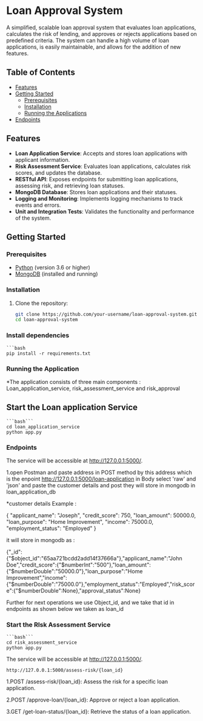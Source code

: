 # Loan Approval System

A simplified, scalable loan approval system that evaluates loan applications, calculates the risk of lending, and approves or rejects applications based on predefined criteria. The system can handle a high volume of loan applications, is easily maintainable, and allows for the addition of new features.

## Table of Contents

- [Features](#features)
- [Getting Started](#getting-started)
  - [Prerequisites](#prerequisites)
  - [Installation](#installation)
  - [Running the Applications](#running-the-applications)
- [Endpoints](#endpoints)

## Features

- **Loan Application Service**: Accepts and stores loan applications with applicant information.
- **Risk Assessment Service**: Evaluates loan applications, calculates risk scores, and updates the database.
- **RESTful API**: Exposes endpoints for submitting loan applications, assessing risk, and retrieving loan statuses.
- **MongoDB Database**: Stores loan applications and their statuses.
- **Logging and Monitoring**: Implements logging mechanisms to track events and errors.
- **Unit and Integration Tests**: Validates the functionality and performance of the system.

## Getting Started

### Prerequisites

- [Python](https://www.python.org/downloads/) (version 3.6 or higher)
- [MongoDB](https://www.mongodb.com/try/download/community) (installed and running)

### Installation

1. Clone the repository:

   ```bash
   git clone https://github.com/your-username/loan-approval-system.git
   cd loan-approval-system

### Install dependencies
    ```bash
    pip install -r requirements.txt


### Running the Application
*The application consists of three main components : Loan_application_service, risk_assessment_service and risk_approval

## Start the Loan application Service
    ```bash```
    cd loan_application_service
    python app.py

### Endpoints

The service will be accessible at http://127.0.0.1:5000/.

1.open Postman and paste address in POST method by this address which is the enpoint http://127.0.0.1:5000/loan-application
in Body select 'raw' and 'json' and paste the customer details and post they will store in mongodb in loan_application_db

*customer details Example :

{
  "applicant_name": "Joseph",
  "credit_score": 750,
  "loan_amount": 50000.0,
  "loan_purpose": "Home Improvement",
  "income": 75000.0,
  "employment_status": "Employed"
}

it will store in mongodb as :

{"_id":{"$object_id":"65aa721bcdd2add14f37666a"},"applicant_name":"John Doe","credit_score":{"$numberInt":"500"},"loan_amount":{"$numberDouble":"50000.0"},"loan_purpose":"Home Improvement","income":{"$numberDouble":"75000.0"},"employment_status":"Employed","risk_score":{"$numberDouble":None},"approval_status":None}

Further for next operations we use Object_id, and we take that id in endpoints as shown below
we taken as loan_id

### Start the RIsk Assessment Service
    ```bash```
    cd risk_assessment_service
    python app.py
The service will be accessible at http://127.0.0.1:5000/.

    http://127.0.0.1:5000/assess-risk/{loan_id}

1.POST /assess-risk/{loan_id}: Assess the risk for a specific loan application.

2.POST /approve-loan/{loan_id}: Approve or reject a loan application.

3.GET /get-loan-status/{loan_id}: Retrieve the status of a loan application.
